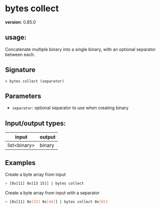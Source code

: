 # bytes collect

**version**: 0.85.0

## **usage**:

Concatenate multiple binary into a single binary, with an optional separator between each.

## Signature

`> bytes collect (separator)`

## Parameters

- `separator`: optional separator to use when creating binary

## Input/output types:

| input          | output |
| -------------- | ------ |
| list\<binary\> | binary |

## Examples

Create a byte array from input

```bash
> [0x[11] 0x[13 15]] | bytes collect
```

Create a byte array from input with a separator

```bash
> [0x[11] 0x[33] 0x[44]] | bytes collect 0x[01]
```
